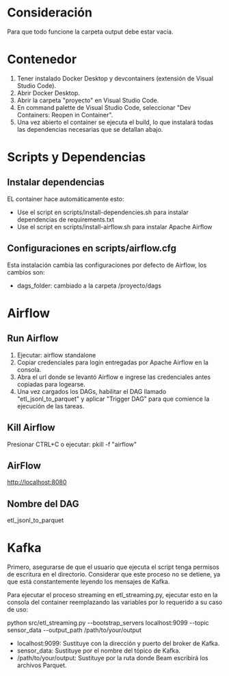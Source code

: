 # Consideración
Para que todo funcione la carpeta output debe estar vacía.

# Contenedor

1. Tener instalado Docker Desktop y devcontainers (extensión de Visual Studio Code).
2. Abrir Docker Desktop.
3. Abrir la carpeta "proyecto" en Visual Studio Code.
4. En command palette de Visual Studio Code, seleccionar "Dev Containers: Reopen in Container".
5. Una vez abierto el container se ejecuta el build, lo que instalará todas las dependencias necesarias que se detallan abajo.

# Scripts y Dependencias
## Instalar dependencias
EL container hace automáticamente esto:

- Use el script en scripts/install-dependencies.sh para instalar dependencias de requirements.txt
- Use el script en scripts/install-airflow.sh para instalar Apache Airflow

## Configuraciones en scripts/airflow.cfg
Esta instalación cambia las configuraciones por defecto de Airflow, los cambios son:

- dags_folder: cambiado a la carpeta /proyecto/dags

# Airflow
## Run Airflow

1. Ejecutar: airflow standalone
2. Copiar credenciales para login entregadas por Apache Airflow en la consola.
3. Abra el url donde se levantó Airflow e ingrese las credenciales antes copiadas para logearse.
4. Una vez cargados los DAGs, habilitar el DAG llamado "etl_jsonl_to_parquet" y aplicar "Trigger DAG" para que comience la ejecución de las tareas.

## Kill Airflow

Presionar CTRL+C o ejecutar: pkill -f "airflow"

## AirFlow

<http://localhost:8080>

## Nombre del DAG

etl_jsonl_to_parquet

# Kafka
Primero, asegurarse de que el usuario que ejecuta el script tenga permisos de escritura en el directorio. Considerar que este proceso no se detiene, ya que está constantemente leyendo los mensajes de Kafka.

Para ejecutar el proceso streaming en etl_streaming.py, ejecutar esto en la consola del container reemplazando las variables por lo requerido a su caso de uso:

python src/etl_streaming.py --bootstrap_servers localhost:9099 --topic sensor_data --output_path /path/to/your/output

- localhost:9099: Sustituye con la dirección y puerto del broker de Kafka.
- sensor_data: Sustituye por el nombre del tópico de Kafka.
- /path/to/your/output: Sustituye por la ruta donde Beam escribirá los archivos Parquet.
